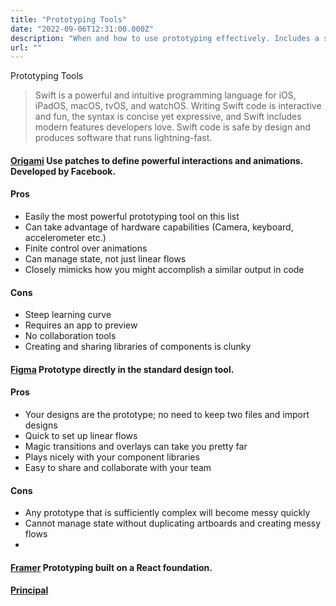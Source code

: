 ```yaml
---
title: "Prototyping Tools"
date: "2022-09-06T12:31:00.000Z"
description: "When and how to use prototyping effectively. Includes a summary of popular tools."
url: ""
---
```


Prototyping Tools

> Swift is a powerful and intuitive programming language for iOS, iPadOS, macOS, tvOS, and watchOS. Writing Swift code is interactive and fun, the syntax is concise yet expressive, and Swift includes modern features developers love. Swift code is safe by design and produces software that runs lightning-fast.

#### [Origami](https://origamistudio.com) Use patches to define powerful interactions and animations. Developed by Facebook.

#### Pros
* Easily the most powerful prototyping tool on this list
* Can take advantage of hardware capabilities (Camera, keyboard, accelerometer etc.)
* Finite control over animations
* Can manage state, not just linear flows
* Closely mimicks how you might accomplish a similar output in code

#### Cons
* Steep learning curve
* Requires an app to preview
* No collaboration tools
* Creating and sharing libraries of components is clunky

#### [Figma](https://docs.swift.org/swift-book/index.html) Prototype directly in the standard design tool.
#### Pros
* Your designs are the prototype; no need to keep two files and import designs
* Quick to set up linear flows
* Magic transitions and overlays can take you pretty far
* Plays nicely with your component libraries
* Easy to share and collaborate with your team

#### Cons
* Any prototype that is sufficiently complex will become messy quickly
* Cannot manage state without duplicating artboards and creating messy flows
* 

#### [Framer](https://designcode.io/courses) Prototyping built on a React foundation.

#### [Principal](https://designcode.io/courses)